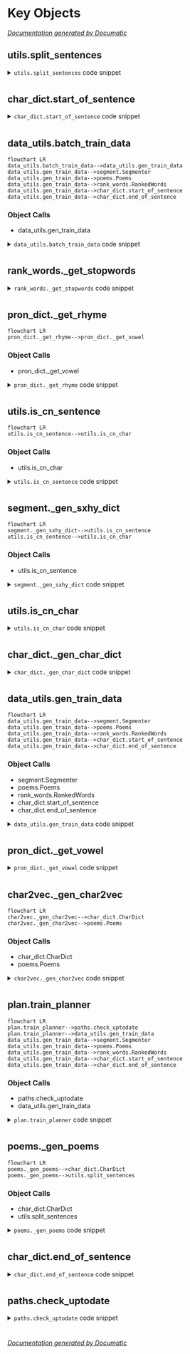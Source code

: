 # Key Objects

[_Documentation generated by Documatic_](https://www.documatic.com)

<!---Documatic-section-utils.split_sentences-start--->
## utils.split_sentences

<!---Documatic-section-split_sentences-start--->
<!---Documatic-block-utils.split_sentences-start--->
<details>
	<summary><code>utils.split_sentences</code> code snippet</summary>

```python
def split_sentences(text):
    sentences = []
    i = 0
    for j in range(len(text) + 1):
        if j == len(text) or text[j] in [u'，', u'。', u'！', u'？', u'、', u'\n']:
            if i < j:
                sentence = u''.join(filter(is_cn_char, text[i:j]))
                sentences.append(sentence)
            i = j + 1
    return sentences
```
</details>
<!---Documatic-block-utils.split_sentences-end--->
<!---Documatic-section-split_sentences-end--->

# #
<!---Documatic-section-utils.split_sentences-end--->

<!---Documatic-section-char_dict.start_of_sentence-start--->
## char_dict.start_of_sentence

<!---Documatic-section-start_of_sentence-start--->
<!---Documatic-block-char_dict.start_of_sentence-start--->
<details>
	<summary><code>char_dict.start_of_sentence</code> code snippet</summary>

```python
def start_of_sentence():
    return '^'
```
</details>
<!---Documatic-block-char_dict.start_of_sentence-end--->
<!---Documatic-section-start_of_sentence-end--->

# #
<!---Documatic-section-char_dict.start_of_sentence-end--->

<!---Documatic-section-data_utils.batch_train_data-start--->
## data_utils.batch_train_data

<!---Documatic-section-batch_train_data-start--->
```mermaid
flowchart LR
data_utils.batch_train_data-->data_utils.gen_train_data
data_utils.gen_train_data-->segment.Segmenter
data_utils.gen_train_data-->poems.Poems
data_utils.gen_train_data-->rank_words.RankedWords
data_utils.gen_train_data-->char_dict.start_of_sentence
data_utils.gen_train_data-->char_dict.end_of_sentence
```

### Object Calls

* data_utils.gen_train_data

<!---Documatic-block-data_utils.batch_train_data-start--->
<details>
	<summary><code>data_utils.batch_train_data</code> code snippet</summary>

```python
def batch_train_data(batch_size):
    gen_train_data()
    keywords = []
    contexts = []
    sentences = []
    with open(gen_data_path, 'r') as fin:
        for line in fin.readlines():
            toks = line.strip().split('\t')
            sentences.append(toks[0])
            keywords.append(toks[1])
            contexts.append(toks[2])
            if len(keywords) == batch_size:
                yield (keywords, contexts, sentences)
                keywords.clear()
                contexts.clear()
                sentences.clear()
```
</details>
<!---Documatic-block-data_utils.batch_train_data-end--->
<!---Documatic-section-batch_train_data-end--->

# #
<!---Documatic-section-data_utils.batch_train_data-end--->

<!---Documatic-section-rank_words._get_stopwords-start--->
## rank_words._get_stopwords

<!---Documatic-section-_get_stopwords-start--->
<!---Documatic-block-rank_words._get_stopwords-start--->
<details>
	<summary><code>rank_words._get_stopwords</code> code snippet</summary>

```python
def _get_stopwords():
    stopwords = set()
    with open(_stopwords_path, 'r') as fin:
        for line in fin.readlines():
            stopwords.add(line.strip())
    return stopwords
```
</details>
<!---Documatic-block-rank_words._get_stopwords-end--->
<!---Documatic-section-_get_stopwords-end--->

# #
<!---Documatic-section-rank_words._get_stopwords-end--->

<!---Documatic-section-pron_dict._get_rhyme-start--->
## pron_dict._get_rhyme

<!---Documatic-section-_get_rhyme-start--->
```mermaid
flowchart LR
pron_dict._get_rhyme-->pron_dict._get_vowel
```

### Object Calls

* pron_dict._get_vowel

<!---Documatic-block-pron_dict._get_rhyme-start--->
<details>
	<summary><code>pron_dict._get_rhyme</code> code snippet</summary>

```python
def _get_rhyme(pinyin):
    vowel = _get_vowel(pinyin)
    if vowel in ['A', 'IA', 'UA']:
        return 1
    elif vowel in ['O', 'E', 'UO']:
        return 2
    elif vowel in ['IE', 'VE']:
        return 3
    elif vowel in ['AI', 'UAI']:
        return 4
    elif vowel in ['EI', 'UI']:
        return 5
    elif vowel in ['AO', 'IAO']:
        return 6
    elif vowel in ['OU', 'IU']:
        return 7
    elif vowel in ['AN', 'IAN', 'UAN', 'VAN']:
        return 8
    elif vowel in ['EN', 'IN', 'UN', 'VN']:
        return 9
    elif vowel in ['ANG', 'IANG', 'UANG']:
        return 10
    elif vowel in ['ENG', 'ING']:
        return 11
    elif vowel in ['ONG', 'IONG']:
        return 12
    elif vowel == 'I' and (not pinyin[0] in ['Z', 'C', 'S', 'R']) or vowel == 'V':
        return 13
    elif vowel == 'I':
        return 14
    elif vowel == 'U':
        return 15
    return 0
```
</details>
<!---Documatic-block-pron_dict._get_rhyme-end--->
<!---Documatic-section-_get_rhyme-end--->

# #
<!---Documatic-section-pron_dict._get_rhyme-end--->

<!---Documatic-section-utils.is_cn_sentence-start--->
## utils.is_cn_sentence

<!---Documatic-section-is_cn_sentence-start--->
```mermaid
flowchart LR
utils.is_cn_sentence-->utils.is_cn_char
```

### Object Calls

* utils.is_cn_char

<!---Documatic-block-utils.is_cn_sentence-start--->
<details>
	<summary><code>utils.is_cn_sentence</code> code snippet</summary>

```python
def is_cn_sentence(sentence):
    for ch in sentence:
        if not is_cn_char(ch):
            return False
    return True
```
</details>
<!---Documatic-block-utils.is_cn_sentence-end--->
<!---Documatic-section-is_cn_sentence-end--->

# #
<!---Documatic-section-utils.is_cn_sentence-end--->

<!---Documatic-section-segment._gen_sxhy_dict-start--->
## segment._gen_sxhy_dict

<!---Documatic-section-_gen_sxhy_dict-start--->
```mermaid
flowchart LR
segment._gen_sxhy_dict-->utils.is_cn_sentence
utils.is_cn_sentence-->utils.is_cn_char
```

### Object Calls

* utils.is_cn_sentence

<!---Documatic-block-segment._gen_sxhy_dict-start--->
<details>
	<summary><code>segment._gen_sxhy_dict</code> code snippet</summary>

```python
def _gen_sxhy_dict():
    print('Parsing shixuehanying dictionary ...')
    words = set()
    with open(_rawsxhy_path, 'r') as fin:
        for line in fin.readlines():
            if line[0] == '<':
                continue
            for phrase in line.strip().split()[1:]:
                if not is_cn_sentence(phrase):
                    continue
                idx = 0
                while idx + 4 <= len(phrase):
                    words.add(phrase[idx:idx + 2])
                    idx += 2
                if idx < len(phrase):
                    for word in jieba.lcut(phrase[idx:]):
                        words.add(word)
    with open(sxhy_path, 'w') as fout:
        fout.write(' '.join(words))
```
</details>
<!---Documatic-block-segment._gen_sxhy_dict-end--->
<!---Documatic-section-_gen_sxhy_dict-end--->

# #
<!---Documatic-section-segment._gen_sxhy_dict-end--->

<!---Documatic-section-utils.is_cn_char-start--->
## utils.is_cn_char

<!---Documatic-section-is_cn_char-start--->
<!---Documatic-block-utils.is_cn_char-start--->
<details>
	<summary><code>utils.is_cn_char</code> code snippet</summary>

```python
def is_cn_char(ch):
    return ch >= u'一' and ch <= u'龥'
```
</details>
<!---Documatic-block-utils.is_cn_char-end--->
<!---Documatic-section-is_cn_char-end--->

# #
<!---Documatic-section-utils.is_cn_char-end--->

<!---Documatic-section-char_dict._gen_char_dict-start--->
## char_dict._gen_char_dict

<!---Documatic-section-_gen_char_dict-start--->
<!---Documatic-block-char_dict._gen_char_dict-start--->
<details>
	<summary><code>char_dict._gen_char_dict</code> code snippet</summary>

```python
def _gen_char_dict():
    print('Generating dictionary from corpus ...')
    char_cnts = dict()
    for corpus in _corpus_list:
        with open(os.path.join(raw_dir, corpus), 'r') as fin:
            for ch in filter(is_cn_char, fin.read()):
                if ch not in char_cnts:
                    char_cnts[ch] = 1
                else:
                    char_cnts[ch] += 1
    cnt2char = sorted(char_cnts.items(), key=lambda x: -x[1])
    with open(char_dict_path, 'w') as fout:
        for i in range(min(MAX_DICT_SIZE - 2, len(cnt2char))):
            fout.write(cnt2char[i][0])
```
</details>
<!---Documatic-block-char_dict._gen_char_dict-end--->
<!---Documatic-section-_gen_char_dict-end--->

# #
<!---Documatic-section-char_dict._gen_char_dict-end--->

<!---Documatic-section-data_utils.gen_train_data-start--->
## data_utils.gen_train_data

<!---Documatic-section-gen_train_data-start--->
```mermaid
flowchart LR
data_utils.gen_train_data-->segment.Segmenter
data_utils.gen_train_data-->poems.Poems
data_utils.gen_train_data-->rank_words.RankedWords
data_utils.gen_train_data-->char_dict.start_of_sentence
data_utils.gen_train_data-->char_dict.end_of_sentence
```

### Object Calls

* segment.Segmenter
* poems.Poems
* rank_words.RankedWords
* char_dict.start_of_sentence
* char_dict.end_of_sentence

<!---Documatic-block-data_utils.gen_train_data-start--->
<details>
	<summary><code>data_utils.gen_train_data</code> code snippet</summary>

```python
def gen_train_data():
    print('Generating training data ...')
    segmenter = Segmenter()
    poems = Poems()
    poems.shuffle()
    ranked_words = RankedWords()
    plan_data = []
    gen_data = []
    for poem in poems:
        if len(poem) != 4:
            continue
        valid = True
        context = start_of_sentence()
        gen_lines = []
        keywords = []
        for sentence in poem:
            if len(sentence) != 7:
                valid = False
                break
            words = list(filter(lambda seg: seg in ranked_words, segmenter.segment(sentence)))
            if len(words) == 0:
                valid = False
                break
            keyword = words[0]
            for word in words[1:]:
                if ranked_words.get_rank(word) < ranked_words.get_rank(keyword):
                    keyword = word
            gen_line = sentence + end_of_sentence() + '\t' + keyword + '\t' + context + '\n'
            gen_lines.append(gen_line)
            keywords.append(keyword)
            context += sentence + end_of_sentence()
        if valid:
            plan_data.append('\t'.join(keywords) + '\n')
            gen_data.extend(gen_lines)
    with open(plan_data_path, 'w') as fout:
        for line in plan_data:
            fout.write(line)
    with open(gen_data_path, 'w') as fout:
        for line in gen_data:
            fout.write(line)
```
</details>
<!---Documatic-block-data_utils.gen_train_data-end--->
<!---Documatic-section-gen_train_data-end--->

# #
<!---Documatic-section-data_utils.gen_train_data-end--->

<!---Documatic-section-pron_dict._get_vowel-start--->
## pron_dict._get_vowel

<!---Documatic-section-_get_vowel-start--->
<!---Documatic-block-pron_dict._get_vowel-start--->
<details>
	<summary><code>pron_dict._get_vowel</code> code snippet</summary>

```python
def _get_vowel(pinyin):
    i = len(pinyin) - 1
    while i >= 0 and pinyin[i] in ['A', 'O', 'E', 'I', 'U', 'V']:
        i -= 1
    return pinyin[i + 1:]
```
</details>
<!---Documatic-block-pron_dict._get_vowel-end--->
<!---Documatic-section-_get_vowel-end--->

# #
<!---Documatic-section-pron_dict._get_vowel-end--->

<!---Documatic-section-char2vec._gen_char2vec-start--->
## char2vec._gen_char2vec

<!---Documatic-section-_gen_char2vec-start--->
```mermaid
flowchart LR
char2vec._gen_char2vec-->char_dict.CharDict
char2vec._gen_char2vec-->poems.Poems
```

### Object Calls

* char_dict.CharDict
* poems.Poems

<!---Documatic-block-char2vec._gen_char2vec-start--->
<details>
	<summary><code>char2vec._gen_char2vec</code> code snippet</summary>

```python
def _gen_char2vec():
    print('Generating char2vec model ...')
    char_dict = CharDict()
    poems = Poems()
    model = models.Word2Vec(poems, size=CHAR_VEC_DIM, min_count=5)
    embedding = uniform(-1.0, 1.0, [len(char_dict), CHAR_VEC_DIM])
    for (i, ch) in enumerate(char_dict):
        if ch in model.wv:
            embedding[i, :] = model.wv[ch]
    np.save(char2vec_path, embedding)
```
</details>
<!---Documatic-block-char2vec._gen_char2vec-end--->
<!---Documatic-section-_gen_char2vec-end--->

# #
<!---Documatic-section-char2vec._gen_char2vec-end--->

<!---Documatic-section-plan.train_planner-start--->
## plan.train_planner

<!---Documatic-section-train_planner-start--->
```mermaid
flowchart LR
plan.train_planner-->paths.check_uptodate
plan.train_planner-->data_utils.gen_train_data
data_utils.gen_train_data-->segment.Segmenter
data_utils.gen_train_data-->poems.Poems
data_utils.gen_train_data-->rank_words.RankedWords
data_utils.gen_train_data-->char_dict.start_of_sentence
data_utils.gen_train_data-->char_dict.end_of_sentence
```

### Object Calls

* paths.check_uptodate
* data_utils.gen_train_data

<!---Documatic-block-plan.train_planner-start--->
<details>
	<summary><code>plan.train_planner</code> code snippet</summary>

```python
def train_planner():
    print('Training Word2Vec-based planner ...')
    if not os.path.exists(save_dir):
        os.mkdir(save_dir)
    if not check_uptodate(plan_data_path):
        gen_train_data()
    word_lists = []
    with open(plan_data_path, 'r') as fin:
        for line in fin.readlines():
            word_lists.append(line.strip().split('\t'))
    model = models.Word2Vec(word_lists, size=512, min_count=5)
    model.save(_plan_model_path)
```
</details>
<!---Documatic-block-plan.train_planner-end--->
<!---Documatic-section-train_planner-end--->

# #
<!---Documatic-section-plan.train_planner-end--->

<!---Documatic-section-poems._gen_poems-start--->
## poems._gen_poems

<!---Documatic-section-_gen_poems-start--->
```mermaid
flowchart LR
poems._gen_poems-->char_dict.CharDict
poems._gen_poems-->utils.split_sentences
```

### Object Calls

* char_dict.CharDict
* utils.split_sentences

<!---Documatic-block-poems._gen_poems-start--->
<details>
	<summary><code>poems._gen_poems</code> code snippet</summary>

```python
def _gen_poems():
    print('Parsing poems ...')
    char_dict = CharDict()
    with open(poems_path, 'w') as fout:
        for corpus in _corpus_list:
            with open(os.path.join(raw_dir, corpus), 'r') as fin:
                for line in fin.readlines()[1:]:
                    sentences = split_sentences(line.strip().split()[-1])
                    all_char_in_dict = True
                    for sentence in sentences:
                        for ch in sentence:
                            if char_dict.char2int(ch) < 0:
                                all_char_in_dict = False
                                break
                        if not all_char_in_dict:
                            break
                    if all_char_in_dict:
                        fout.write(' '.join(sentences) + '\n')
            print('Finished parsing %s.' % corpus)
```
</details>
<!---Documatic-block-poems._gen_poems-end--->
<!---Documatic-section-_gen_poems-end--->

# #
<!---Documatic-section-poems._gen_poems-end--->

<!---Documatic-section-char_dict.end_of_sentence-start--->
## char_dict.end_of_sentence

<!---Documatic-section-end_of_sentence-start--->
<!---Documatic-block-char_dict.end_of_sentence-start--->
<details>
	<summary><code>char_dict.end_of_sentence</code> code snippet</summary>

```python
def end_of_sentence():
    return '$'
```
</details>
<!---Documatic-block-char_dict.end_of_sentence-end--->
<!---Documatic-section-end_of_sentence-end--->

# #
<!---Documatic-section-char_dict.end_of_sentence-end--->

<!---Documatic-section-paths.check_uptodate-start--->
## paths.check_uptodate

<!---Documatic-section-check_uptodate-start--->
<!---Documatic-block-paths.check_uptodate-start--->
<details>
	<summary><code>paths.check_uptodate</code> code snippet</summary>

```python
def check_uptodate(path):
    if not os.path.exists(path):
        return False
    timestamp = os.path.getmtime(path)
    if path in _dependency_dict:
        for dependency in _dependency_dict[path]:
            if not os.path.exists(dependency) or os.path.getmtime(dependency) > timestamp:
                return False
    return True
```
</details>
<!---Documatic-block-paths.check_uptodate-end--->
<!---Documatic-section-check_uptodate-end--->

# #
<!---Documatic-section-paths.check_uptodate-end--->

[_Documentation generated by Documatic_](https://www.documatic.com)